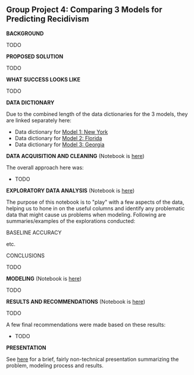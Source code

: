 ## Group Project 4: Comparing 3 Models for Predicting Recidivism


**BACKGROUND**

TODO


**PROPOSED SOLUTION**

TODO


**WHAT SUCCESS LOOKS LIKE**

TODO


**DATA DICTIONARY**

Due to the combined length of the data dictionaries for the 3 models, they are linked separately here:

- Data dictionary for [Model 1: New York](./data/NY/data_dictionary_NY.md)
- Data dictionary for [Model 2: Florida](./data/FL/data_dictionary_FL.md)
- Data dictionary for [Model 3: Georgia](./data/GA/data_dictionary_GA.md)

**DATA ACQUISITION AND CLEANING** (Notebook is [here](./notebooks/01_data_acq_clean.ipynb))

The overall approach here was:
- TODO

**EXPLORATORY DATA ANALYSIS** (Notebook is [here](./notebooks/02_eda.ipynb))

The purpose of this notebook is to "play" with a few aspects of the data, helping us to hone in on the useful columns and identify any problematic data that might cause us problems when modeling. Following are summaries/examples of the explorations conducted:

BASELINE ACCURACY

etc.

CONCLUSIONS

TODO

**MODELING** (Notebook is [here](./notebooks/03_modeling.ipynb))

TODO

**RESULTS AND RECOMMENDATIONS** (Notebook is [here](./notebooks/04_results.ipynb))

TODO

A few final recommendations were made based on these results:
- TODO

**PRESENTATION**

See [here](./presentation/presentation.pdf) for a brief, fairly non-technical presentation summarizing the problem, modeling process and results.